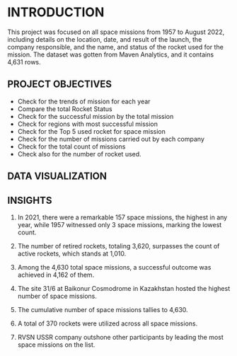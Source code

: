 # INTRODUCTION

This project was focused on all space missions from 1957 to August 2022, including details on the location, date, and result of the launch, the company responsible, and the name, and status of the rocket used for the mission. The dataset was gotten from Maven Analytics, and it contains 4,631 rows.


## PROJECT OBJECTIVES

* Check for the trends of mission for each year
* Compare the total Rocket Status
* Check for the successful mission by the total mission
* Check for regions with most successful mission
* Check for the Top 5 used rocket for space mission
* Check for the number of missions carried out by each company
* Check for the total count of missions 
* Check also for the number of rocket used. 


## DATA VISUALIZATION 


## INSIGHTS

1. In 2021, there were a remarkable 157 space missions, the highest in any year, while 1957 witnessed only 3 space missions, marking the lowest count.

2. The number of retired rockets, totaling 3,620, surpasses the count of active rockets, which stands at 1,010.

3. Among the 4,630 total space missions, a successful outcome was achieved in 4,162 of them.

4. The site 31/6 at Baikonur Cosmodrome in Kazakhstan hosted the highest number of space missions.

5. The cumulative number of space missions tallies to 4,630.

6. A total of 370 rockets were utilized across all space missions.

7. RVSN USSR company outshone other participants by leading the most space missions on the list.

